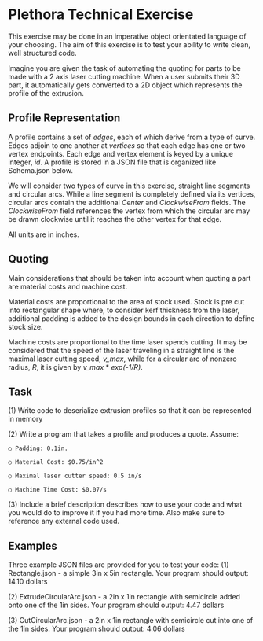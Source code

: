 Plethora Technical Exercise
===

This exercise may be done in an imperative object orientated language of your choosing. The aim of this exercise is to test your ability to write clean, well structured code. 
 
Imagine you are given the task of automating the quoting for parts to be made with a 2 axis laser cutting machine. When a user submits their 3D part, it automatically gets converted to a 2D object which represents the profile of the extrusion. 

Profile Representation
---

A profile contains a set of *edges*, each of which derive from a type of curve. Edges adjoin to one another at *vertices* so that each edge has one or two vertex endpoints. Each edge and vertex element is keyed by a unique integer, *id*. A profile is stored in a JSON file that is organized like Schema.json below.
 
We will consider two types of curve in this exercise, straight line segments and circular arcs. While a line segment is completely defined via its vertices, circular arcs contain the additional *Center* and *ClockwiseFrom* fields. The *ClockwiseFrom* field references the vertex from which the circular arc may be drawn clockwise until it reaches the other vertex for that edge.
 
All units are in inches.

Quoting
---

Main considerations that should be taken into account when quoting a part are material costs and machine cost.  
 
Material costs are proportional to the area of stock used. Stock is pre cut into rectangular shape where, to consider kerf thickness from the laser, additional padding is added to the design bounds in each direction to define stock size. 
 
Machine costs are proportional to the time laser spends cutting. It may be considered that the speed of the laser traveling in a straight line is the maximal laser cutting speed, *v_max*, while for a circular arc of nonzero radius, *R*, it is given by *v_max* * *exp(-1/R)*.

Task
---

  (1) Write code to deserialize extrusion profiles so that it can be represented in memory
  
  (2) Write a program that takes a profile and produces a quote. Assume:
  
    ○ Padding: 0.1in.
    
    ○ Material Cost: $0.75/in^2
    
    ○ Maximal laser cutter speed: 0.5 in/s
    
    ○ Machine Time Cost: $0.07/s
    
  (3) Include a brief description describes how to use your code and what you would do to improve it if you had more time. Also make sure to reference any external code used.

Examples
---

Three example JSON files are provided for you to test your code:
  (1) Rectangle.json - a simple 3in x 5in rectangle.
  Your program should output: 14.10 dollars
  
  (2) ExtrudeCircularArc.json - a 2in x 1in rectangle with semicircle added onto one of the 1in sides.
  Your program should output: 4.47 dollars
  
  (3) CutCircularArc.json - a 2in x 1in rectangle with semicircle cut into one of the 1in sides.
  Your program should output: 4.06 dollars